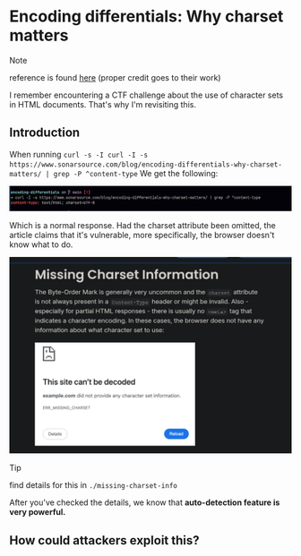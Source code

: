 # Encoding differentials: Why charset matters

> [!Note]
> reference is found [here](https://www.sonarsource.com/blog/encoding-differentials-why-charset-matters/) (proper credit goes to their work)

I remember encountering a CTF challenge about the use of character sets in HTML documents. That's why I'm revisiting this.

## Introduction

When running `curl -s -I curl -I -s https://www.sonarsource.com/blog/encoding-differentials-why-charset-matters/ | grep -P ^content-type` We get the following:

![not-vulnerable](screenshots/2025-04-03-20-11-31.png)

Which is a normal response. Had the charset attribute been omitted, the article claims that it's vulnerable, more specifically, the browser doesn't know what to do.

![no-charset](screenshots/2025-04-03-20-13-40.png)

> [!TIP]
> find details for this in `./missing-charset-info`

After you've checked the details, we know that **auto-detection feature is very powerful.**

## How could attackers exploit this?




